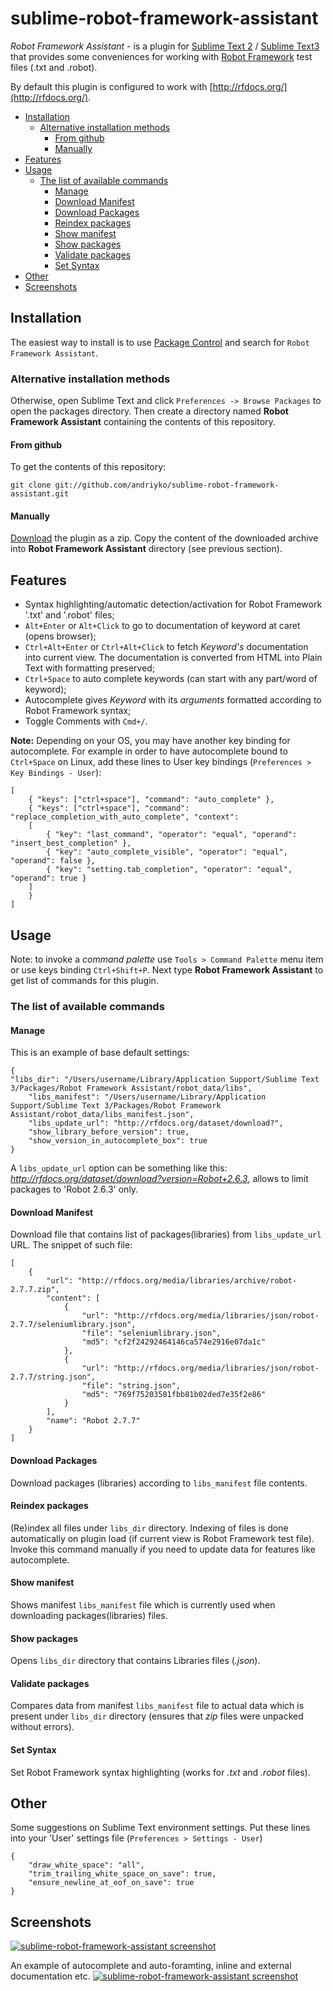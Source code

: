 sublime-robot-framework-assistant
=================================

*Robot Framework Assistant* - is a plugin for [Sublime Text 2](http://www.sublimetext.com/2) / [Sublime Text3](http://www.sublimetext.com/3) that provides some conveniences for working with [Robot Framework](http://robotframework.org/) test files (.txt and .robot).

By default this plugin is configured to work with [http://rfdocs.org/](http://rfdocs.org/).

- [Installation](#installation)
    - [Alternative installation methods](#alternative-installation-methods)
        - [From github](#from-github)
        - [Manually](#manually)
- [Features](#features)
- [Usage](#usage)
    - [The list of available commands](#the-list-of-available-commands)
        - [Manage](#manage)
        - [Download Manifest](#download-manifest)
        - [Download Packages](#download-packages)
        - [Reindex packages](#reindex-packages)
        - [Show manifest](#show-manifest)
        - [Show packages](#show-packages)
        - [Validate packages](#validate-packages)
        - [Set Syntax](#set-syntax)
- [Other](#other)
- [Screenshots](#screenshots)

Installation
------------

The easiest way to install is to use [Package Control](http://wbond.net/sublime_packages/package_control) and search for `Robot Framework Assistant`.

### Alternative installation methods

Otherwise, open Sublime Text and click `Preferences -> Browse Packages` to open the packages directory. Then create a directory named **Robot Framework Assistant** containing the contents of this repository.

#### From github

To get the contents of this repository:

    git clone git://github.com/andriyko/sublime-robot-framework-assistant.git

#### Manually

[Download](https://github.com/andriyko/sublime-robot-framework-assistant/archive/master.zip)
the plugin as a zip. Copy the content of the downloaded archive into **Robot Framework Assistant** directory (see previous section).

Features
--------

* Syntax highlighting/automatic detection/activation for Robot Framework '.txt' and '.robot' files;
* `Alt+Enter` or `Alt+Click` to go to documentation of keyword at caret (opens browser);
* `Ctrl+Alt+Enter` or `Ctrl+Alt+Click` to fetch *Keyword's* documentation into current view. The documentation is converted from HTML into Plain Text with formatting preserved;
* `Ctrl+Space` to auto complete keywords (can start with any part/word of keyword);
* Autocomplete gives *Keyword* with its *arguments* formatted according to Robot Framework syntax;
* Toggle Comments with `Cmd+/`.

**Note:** Depending on your OS, you may have another key binding for autocomplete. For example in order to have autocomplete bound to `Ctrl+Space` on Linux, add these lines to User key bindings (`Preferences > Key Bindings - User`):

```
[
	{ "keys": ["ctrl+space"], "command": "auto_complete" },
	{ "keys": ["ctrl+space"], "command": "replace_completion_with_auto_complete", "context":
	[
	    { "key": "last_command", "operator": "equal", "operand": "insert_best_completion" },
	    { "key": "auto_complete_visible", "operator": "equal", "operand": false },
	    { "key": "setting.tab_completion", "operator": "equal", "operand": true }
	]
	}
]
```

Usage
-----
Note: to invoke a *command palette* use `Tools > Command Palette` menu item or use keys binding `Ctrl+Shift+P`. Next type **Robot Framework Assistant** to get list of commands for this plugin.

### The list of available commands

#### Manage
This is an example of base default settings:

```
{
"libs_dir": "/Users/username/Library/Application Support/Sublime Text 3/Packages/Robot Framework Assistant/robot_data/libs",
	"libs_manifest": "/Users/username/Library/Application Support/Sublime Text 3/Packages/Robot Framework Assistant/robot_data/libs_manifest.json",
	"libs_update_url": "http://rfdocs.org/dataset/download?",
	"show_library_before_version": true,
	"show_version_in_autocomplete_box": true
}
```

A `libs_update_url` option can be something like this: *http://rfdocs.org/dataset/download?version=Robot+2.6.3*, allows to limit packages to 'Robot 2.6.3' only.

#### Download Manifest
Download file that contains list of packages(libraries) from `libs_update_url` URL.
The snippet of such file:

```
[
    {
        "url": "http://rfdocs.org/media/libraries/archive/robot-2.7.7.zip", 
        "content": [
            {
                "url": "http://rfdocs.org/media/libraries/json/robot-2.7.7/seleniumlibrary.json", 
                "file": "seleniumlibrary.json", 
                "md5": "cf2f24292464146ca574e2916e07da1c"
            }, 
            {
                "url": "http://rfdocs.org/media/libraries/json/robot-2.7.7/string.json", 
                "file": "string.json", 
                "md5": "769f75203581fbb81b02ded7e35f2e86"
            }
        ], 
        "name": "Robot 2.7.7"
    } 
]
```

#### Download Packages
Download packages (libraries) according to `libs_manifest` file contents.

#### Reindex packages
(Re)index all files under `libs_dir` directory. Indexing of files is done automatically on plugin load (if current view is Robot Framework test file). Invoke this command manually if you need to update data for features like autocomplete.

#### Show manifest
Shows manifest `libs_manifest` file which is currently used when downloading packages(libraries) files.

#### Show packages
Opens `libs_dir` directory that contains Libraries files (*.json*).

#### Validate packages
Compares data from manifest `libs_manifest` file to actual data which is present under `libs_dir` directory (ensures that *zip* files were unpacked without errors).

#### Set Syntax
Set Robot Framework syntax highlighting (works for *.txt* and *.robot* files).

Other
-----
Some suggestions on Sublime Text environment settings. Put these lines into your 'User' settings file (`Preferences > Settings - User`)

```
{
	"draw_white_space": "all",
	"trim_trailing_white_space_on_save": true,
	"ensure_newline_at_eof_on_save": true
}
```

Screenshots
-----------
<a href="http://imgur.com/g46Mq1P"><img src="http://i.imgur.com/g46Mq1Pl.png" title="sublime-robot-framework-assistant screenshot"/></a>

An example of autocomplete and auto-foramting, inline and external documentation etc.
<a href="http://imgur.com/UDs43N1"><img src="http://i.imgur.com/UDs43N1.gif" title="sublime-robot-framework-assistant screenshot"/></a>